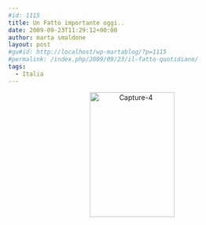 ```yaml
---
#id: 1115
title: Un Fatto importante oggi..
date: 2009-09-23T11:29:12+00:00
author: marta smaldone
layout: post
#gu#id: http://localhost/wp-martablog/?p=1115
#permalink: /index.php/2009/09/23/il-fatto-quotidiano/
tags:
  - Italia
---
```

<p style="text-align: center;">
  <a href="http://{{ site.url }}/wp-uploads/2009/10/Capture-4.png"><img class="aligncenter size-full wp-image-1117" title="Capture-4" src="http://{{ site.url }}/wp-uploads/2009/10/Capture-4.png" alt="Capture-4" width="172" height="254" srcset="{{ site.url }}/images/uploads/2009/10/Capture-4.png 410w, {{ site.url }}/images/uploads/2009/10/Capture-4-204x300.png 204w" sizes="(max-width: 172px) 100vw, 172px" /></a>
</p>